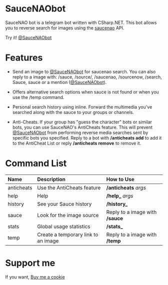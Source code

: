# SauceNAObot

SauceNAO bot is a telegram bot written with CSharp.NET. This bot allows you to reverse search for images using the [saucenao](https://saucenao.com/) API.

Try it! [@SauceNAObot](https://t.me/SauceNAObot)

# Features

- Send an image to [@SauceNAObot](https://t.me/SauceNAObot) for saucenao search. You can also reply to a image with: /sauce, /source/, /saucenao, /sourcenow, /search, Sauce, sauce or a mention \([@SauceNAObot](https://t.me/SauceNAObot)\).

- Offers alternative search options when sauce is not found or when you use the /temp command.

- Personal search history using inline. Forward the multimedia you've searched along with the sauce to your groups or channels.

- Anti-Cheats. If your group has "guess the character" bots or similar bots, you can use SauceNAO's AntiCheats feature. This will prevent [@SauceNAObot](https://t.me/SauceNAObot) from performing reverse media searches sent by specific bots you specified. Reply to a bot with **/anticheats add** to add it to the AntiCheat List or reply **/anticheats remove** to remove it.

# Command List

| Name       | Description                         | How to Use                       |
| :--------- | :---------------------------------- | :------------------------------- |
| anticheats | Use the AntiCheats feature          | **/anticheats** _args_           |
| help       | Help                                | **/help\_** _args_               |
| history    | See your Sauce history              | **/history\_**                   |
| sauce      | Look for the image source           | Reply to a image with **/sauce** |
| stats      | Global usage statistics             | **/stats\_**                     |
| temp       | Create a temporary link to an image | Reply to a image with **/temp**  |

# Support me

If you want, [Buy me a cookie](https://www.buymeacoffee.com/eptagone)
